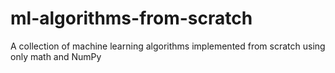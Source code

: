 # ml-algorithms-from-scratch
A collection of machine learning algorithms implemented from scratch using only math and NumPy
